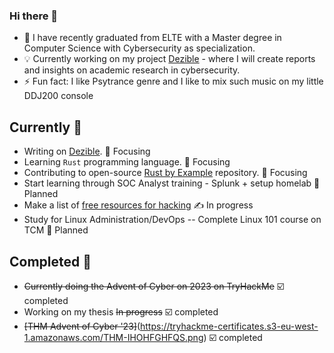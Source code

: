 ### Hi there 👋

- 🔭 I have recently graduated from ELTE with a Master degree in Computer Science with Cybersecurity as specialization.
- 💡 Currently working on my project [Dezible](https://dezible.com/) - where I will create reports and insights on academic research in cybersecurity.
- ⚡ Fun fact: I like Psytrance genre and I like to mix such music on my little DDJ200 console

## Currently 📌

-  Writing on [Dezible](https://dezible.com/). 🧮 Focusing
-  Learning ```Rust``` programming language. 🧮 Focusing
-  Contributing to open-source [Rust by Example](https://github.com/rust-lang/rust-by-example) repository. 🧮 Focusing
-  Start learning through SOC Analyst training - Splunk + setup homelab 📆 Planned
-  Make a list of [free resources for hacking](https://github.com/psyklopp/Learn-to-Hack) ✍️ In progress
-  Study for Linux Administration/DevOps 
   -- Complete Linux 101 course on TCM 📆 Planned

## Completed 🥅

-  ~~Currently doing the Advent of Cyber on 2023 on TryHackMe~~ ☑️ completed
-  Working on my thesis ~~In progress~~ ☑️ completed
-  ~~[THM Advent of Cyber '23]~~(https://tryhackme-certificates.s3-eu-west-1.amazonaws.com/THM-IHOHFGHFQS.png) ☑️ completed
<!--
**psyklopp/psyklopp** is a ✨ _special_ ✨ repository because its `README.md` (this file) appears on your GitHub profile.

Here are some ideas to get you started:

- 🔭 I’m currently working on ...
- 🌱 I’m currently learning ...
- 👯 I’m looking to collaborate on ...
- 🤔 I’m looking for help with ...
- 💬 Ask me about ...
- 📫 How to reach me: ...
- 😄 Pronouns: ...
- ⚡ Fun fact: ...
-->
